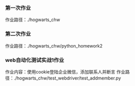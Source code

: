 ### 第一次作业
作业路径：./hogwarts_chw
### 第二次作业
作业路径：./hogwarts_chw/python_homework2
### web自动化测试实战1作业
作业内容：使用cookie登陆企业微信，添加联系人并断言
作业路径：./hogwarts_chw/test_webdriver/test_addmember.py